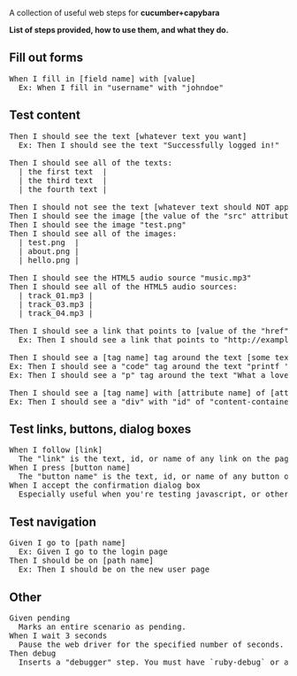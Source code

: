 A collection of useful web steps for **cucumber+capybara**

**List of steps provided, how to use them, and what they do.**

Fill out forms
--------------

<pre>
When I fill in [field name] with [value]
  Ex: When I fill in "username" with "johndoe"
</pre>

Test content
------------

<pre>
Then I should see the text [whatever text you want]
  Ex: Then I should see the text "Successfully logged in!"

Then I should see all of the texts:
  | the first text  |
  | the third text  |
  | the fourth text |

Then I should not see the text [whatever text should NOT appear]
Then I should see the image [the value of the "src" attribute]
Then I should see the image "test.png"
Then I should see all of the images:
  | test.png  |
  | about.png |
  | hello.png |

Then I should see the HTML5 audio source "music.mp3"
Then I should see all of the HTML5 audio sources:
  | track_01.mp3 |
  | track_03.mp3 |
  | track_04.mp3 |

Then I should see a link that points to [value of the "href" attribute]
  Ex: Then I should see a link that points to "http://example.com"

Then I should see a [tag name] tag around the text [some text]
Ex: Then I should see a "code" tag around the text "printf 'Hello, world!';"
Ex: Then I should see a "p" tag around the text "What a lovely bunch of coconuts!"

Then I should see a [tag name] with [attribute name] of [attribute value]
Ex: Then I should see a "div" with "id" of "content-container"
</pre>

Test links, buttons, dialog boxes
---------------------------------

<pre>
When I follow [link]
  The "link" is the text, id, or name of any link on the page. This is the standard step.
When I press [button name]
  The "button name" is the text, id, or name of any button on the page. This is the standard step.
When I accept the confirmation dialog box
  Especially useful when you're testing javascript, or other actions that generate dialog boxes for your users, this step will switch to the dialog box, and click the accept option.
</pre>

Test navigation
---------------

<pre>
Given I go to [path name]
  Ex: Given I go to the login page
Then I should be on [path name]
  Ex: Then I should be on the new user page
</pre>

Other
-----

<pre>
Given pending
  Marks an entire scenario as pending.
When I wait 3 seconds
  Pause the web driver for the specified number of seconds. For example, you want to test AJAX which fires after 500 milliseconds, have the web driver wait 1 second.
Then debug
  Inserts a "debugger" step. You must have `ruby-debug` or a similar gem installed for this step to actually pause.
</pre>